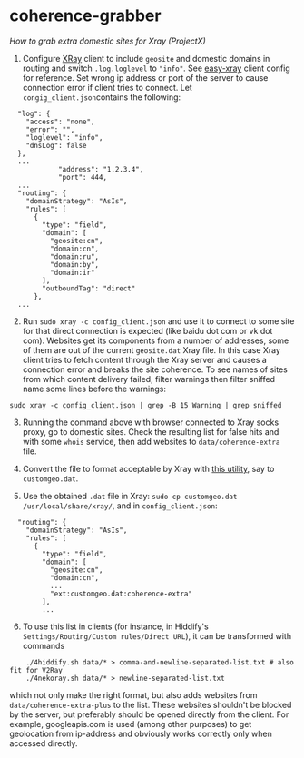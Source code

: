 # coherence-grabber

*How to grab extra domestic sites for Xray (ProjectX)*

1. Configure [XRay](https://xtls.github.io/en/) client to include `geosite` and domestic domains in routing and switch `.log.loglevel` to
   `"info"`. See [easy-xray](https://github.com/EvgenyNerush/easy-xray) client config for reference. Set wrong ip address or port of the
   server to cause connection error if client tries to connect. Let `congig_client.json`contains the following:
```
  "log": {
    "access": "none",
    "error": "",
    "loglevel": "info",
    "dnsLog": false
  },
  ...
            "address": "1.2.3.4",
            "port": 444,
  ...
  "routing": {
    "domainStrategy": "AsIs",
    "rules": [
      {
        "type": "field",
        "domain": [
          "geosite:cn",
          "domain:cn",
          "domain:ru",
          "domain:by",
          "domain:ir"
        ],
        "outboundTag": "direct"
      },
  ...
```

2. Run `sudo xray -c config_client.json` and use it to connect to some site for that direct connection is expected (like baidu dot com or vk
   dot com). Websites get its components from a number of addresses, some of them are out of the current `geosite.dat` Xray file. In this
   case Xray client tries to fetch content through the Xray server and causes a connection error and breaks the site coherence. To see names
   of sites from which content delivery failed, filter warnings then filter sniffed name some lines before the warnings:
```
sudo xray -c config_client.json | grep -B 15 Warning | grep sniffed
```

3. Running the command above with browser connected to Xray socks proxy, go to domestic sites. Check the resulting list for false hits and
   with some `whois` service, then add websites to `data/coherence-extra` file.

4. Convert the file to format acceptable by Xray with [this utility](https://github.com/v2fly/domain-list-community), say to
   `customgeo.dat`.

5. Use the obtained `.dat` file in Xray: `sudo cp customgeo.dat /usr/local/share/xray/`, and in `config_client.json`:
```
  "routing": {
    "domainStrategy": "AsIs",
    "rules": [
      {
        "type": "field",
        "domain": [
          "geosite:cn",
          "domain:cn",
          ...
          "ext:customgeo.dat:coherence-extra"
        ],
        ...
```

6. To use this list in clients (for instance, in Hiddify's `Settings/Routing/Custom rules/Direct URL`), it can be transformed with
   commands
```
    ./4hiddify.sh data/* > comma-and-newline-separated-list.txt # also fit for V2Ray
    ./4nekoray.sh data/* > newline-separated-list.txt
```
which not only make the right format, but also adds websites from `data/coherence-extra-plus` to the list. These websites
shouldn't be blocked by the server, but preferably should be opened directly from the client. For example, googleapis.com is used (among
other purposes) to get geolocation from ip-address and obviously works correctly only when accessed directly.

